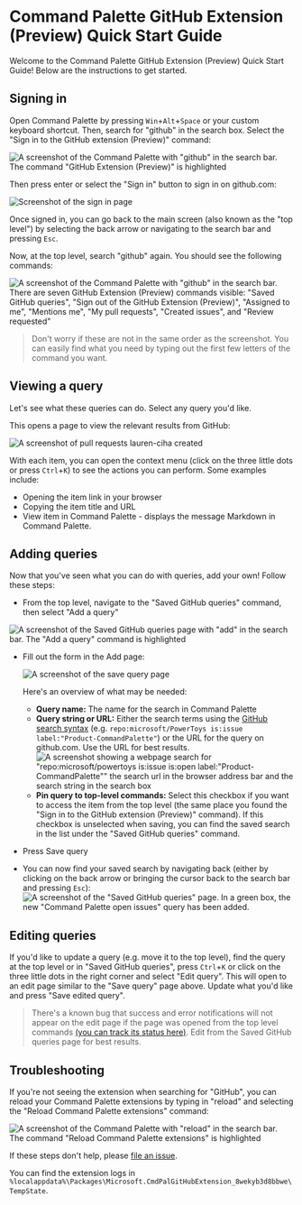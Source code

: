 # Command Palette GitHub Extension (Preview) Quick Start Guide

Welcome to the Command Palette GitHub Extension (Preview) Quick Start Guide! Below are the instructions to get started.

## Signing in

Open Command Palette by pressing `Win`+`Alt`+`Space` or your custom keyboard shortcut. Then, search for "github" in the search box. Select the "Sign in to the GitHub extension (Preview)" command:

![A screenshot of the Command Palette with "github" in the search bar. The command "GitHub Extension (Preview)" is highlighted](assets/sign_in_command.png)

Then press enter or select the "Sign in" button to sign in on github.com:

![Screenshot of the sign in page](assets/sign_in_page.png)

Once signed in, you can go back to the main screen (also known as the "top level") by selecting the back arrow or navigating to the search bar and pressing `Esc`.

Now, at the top level, search "github" again. You should see the following commands:

![A screenshot of the Command Palette with "github" in the search bar. There are seven GitHub Extension (Preview) commands visible: "Saved GitHub queries", "Sign out of the GitHub Extension (Preview)", "Assigned to me", "Mentions me", "My pull requests", "Created issues", and "Review requested"](assets/default_commands.png)

> Don't worry if these are not in the same order as the screenshot. You can easily find what you need by typing out the first few letters of the command you want.

## Viewing a query

Let's see what these queries can do. Select any query you'd like. 

This opens a page to view the relevant results from GitHub:

![A screenshot of pull requests lauren-ciha created](assets/my_pull_requests.png)


With each item, you can open the context menu (click on the three little dots or press `Ctrl`+`K`) to see the actions you can perform. Some examples include:
* Opening the item link in your browser
* Copying the item title and URL
* View item in Command Palette - displays the message Markdown in Command Palette.

## Adding queries

Now that you've seen what you can do with queries, add your own! Follow these steps:

* From the top level, navigate to the "Saved GitHub queries" command, then select "Add a query"

![A screenshot of the Saved GitHub queries page with "add" in the search bar. The "Add a query" command is highlighted](assets/add_query_searched.png)

* Fill out the form in the Add page:

    ![A screenshot of the save query page](assets/save_query_page.png)

    Here's an overview of what may be needed:
    * **Query name:** The name for the search in Command Palette
    *  **Query string or URL:** Either the search terms using the [GitHub search syntax]() (e.g. ```repo:microsoft/PowerToys is:issue label:"Product-CommandPalette"```) or the URL for the query on github.com. Use the URL for best results.
    ![A screenshot showing a webpage search for "repo:microsoft/powertoys is:issue is:open label:"Product-CommandPalette"" the search url in the browser address bar and the search string in the search box](assets/search_string_and_url.png)
    * **Pin query to top-level commands:** Select this checkbox if you want to access the item from the top level (the same place you found the "Sign in to the GitHub extension (Preview)" command). If this checkbox is unselected when saving, you can find the saved search in the list under the "Saved GitHub queries" command.
* Press Save query
* You can now find your saved search by navigating back (either by clicking on the back arrow or bringing the cursor back to the search bar and pressing `Esc`):
    ![A screenshot of the "Saved GitHub queries" page. In a green box, the new "Command Palette open issues" query has been added.](assets/saved_query.png)

## Editing queries

If you'd like to update a query (e.g. move it to the top level), find the query at the top level or in "Saved GitHub queries", press `Ctrl`+`K` or click on the three little dots in the right corner and select "Edit query". This will open to an edit page similar to the "Save query" page above. Update what you'd like and press "Save edited query".
> There's a known bug that success and error notifications will not appear on the edit page if the page was opened from the top level commands [(you can track its status here)](https://github.com/microsoft/PowerToys/issues/39936). Edit from the Saved GitHub queries page for best results.

## Troubleshooting

If you're not seeing the extension when searching for "GitHub", you can reload your Command Palette extensions by typing in "reload" and selecting the "Reload Command Palette extensions" command:

![A screenshot of the Command Palette with "reload" in the search bar. The command "Reload Command Palette extensions" is highlighted](assets/reload_command.png)

If these steps don't help, please [file an issue](https://github.com/microsoft/CmdPalGitHubExtension/issues/new).

You can find the extension logs in ```%localappdata%\Packages\Microsoft.CmdPalGitHubExtension_8wekyb3d8bbwe\TempState```.